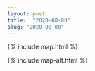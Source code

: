 ```yaml
---
layout: post
title:  "2020-08-08"
slug: "2020-08-08"
---
```

{% include map.html %}

{% include map-alt.html %}
